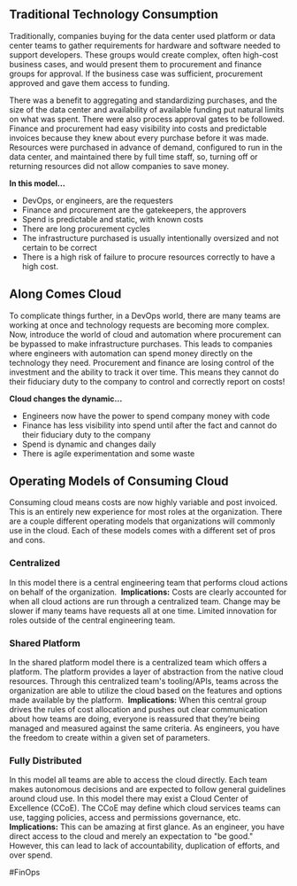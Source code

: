 ## Traditional Technology Consumption

Traditionally, companies buying for the data center used platform or data center teams to gather requirements for hardware and software needed to support developers. These groups would create complex, often high-cost business cases, and would present them to procurement and finance groups for approval. If the business case was sufficient, procurement approved and gave them access to funding. 

There was a benefit to aggregating and standardizing purchases, and the size of the data center and availability of available funding put natural limits on what was spent. There were also process approval gates to be followed. Finance and procurement had easy visibility into costs and predictable invoices because they knew about every purchase before it was made. Resources were purchased in advance of demand, configured to run in the data center, and maintained there by full time staff, so, turning off or returning resources did not allow companies to save money.

**In this model...**

- DevOps, or engineers, are the requesters
- Finance and procurement are the gatekeepers, the approvers
- Spend is predictable and static, with known costs
- There are long procurement cycles
- The infrastructure purchased is usually intentionally oversized and not certain to be correct
- There is a high risk of failure to procure resources correctly to have a high cost.

## Along Comes Cloud

To complicate things further, in a DevOps world, there are many teams are working at once and technology requests are becoming more complex. Now, introduce the world of cloud and automation where procurement can be bypassed to make infrastructure purchases. This leads to companies where engineers with automation can spend money directly on the technology they need. Procurement and finance are losing control of the investment and the ability to track it over time. This means they cannot do their fiduciary duty to the company to control and correctly report on costs!

**Cloud changes the dynamic...**

- Engineers now have the power to spend company money with code
- Finance has less visibility into spend until after the fact and cannot do their fiduciary duty to the company
- Spend is dynamic and changes daily
- There is agile experimentation and some waste


## Operating Models of Consuming Cloud

Consuming cloud means costs are now highly variable and post invoiced. This is an entirely new experience for most roles at the organization. There are a couple different operating models that organizations will commonly use in the cloud. Each of these models comes with a different set of pros and cons.

### Centralized

In this model there is a central engineering team that performs cloud actions on behalf of the organization. 
**Implications:** Costs are clearly accounted for when all cloud actions are run through a centralized team. Change may be slower if many teams have requests all at one time. Limited innovation for roles outside of the central engineering team.

### Shared Platform
In the shared platform model there is a centralized team which offers a platform. The platform provides a layer of abstraction from the native cloud resources. Through this centralized team's tooling/APIs, teams across the organization are able to utilize the cloud based on the features and options made available by the platform. 
**Implications:** When this central group drives the rules of cost allocation and pushes out clear communication about how teams are doing, everyone is reassured that they’re being managed and measured against the same criteria. As engineers, you have the freedom to create within a given set of parameters.

### Fully Distributed
In this model all teams are able to access the cloud directly. Each team makes autonomous decisions and are expected to follow general guidelines around cloud use. In this model there may exist a Cloud Center of Excellence (CCoE). The CCoE may define which cloud services teams can use, tagging policies, access and permissions governance, etc.
**Implications:** This can be amazing at first glance. As an engineer, you have direct access to the cloud and merely an expectation to "be good." However, this can lead to lack of accountability, duplication of efforts, and over spend.

#FinOps 